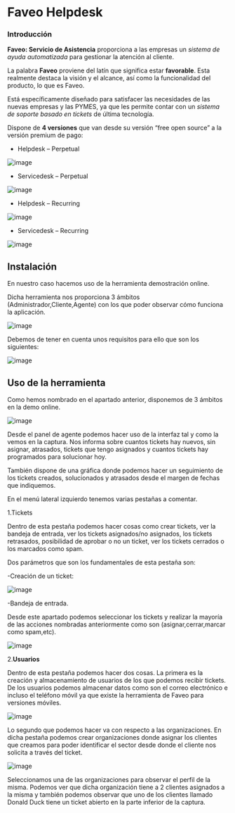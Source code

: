 Faveo Helpdesk
=====================

### Introducción 

**Faveo: Servicio de Asistencia** proporciona a las empresas un *sistema de ayuda
automatizada* para gestionar la atención al cliente.

La palabra **Faveo** proviene del latín que significa estar **favorable**. Esta
realmente destaca la visión y el alcance, así como la funcionalidad del
producto, lo que es Faveo.

Está específicamente diseñado para satisfacer las necesidades de las nuevas
empresas y las PYMES, ya que les permite contar con un *sistema de soporte basado
en tickets* de última tecnología.

Dispone de **4 versiones** que van desde su versión “free open source” a la versión
premium de pago:

-   Helpdesk – Perpetual

![image](https://user-images.githubusercontent.com/104897045/174348640-53044263-12ae-4eea-a9c9-9aafe7ef0d05.png)

-   Servicedesk – Perpetual

![image](https://user-images.githubusercontent.com/104897045/174349020-427f4c32-0cf6-4956-bb91-7ba707d57991.png)

-   Helpdesk – Recurring

![image](https://user-images.githubusercontent.com/104897045/174349127-c54cd597-2c20-4c5e-9528-4776c650e597.png)

-   Servicedesk – Recurring

![image](https://user-images.githubusercontent.com/104897045/174349405-f0cc35e4-fc33-4319-b3c5-11014a364624.png)

## Instalación

En nuestro caso hacemos uso de la herramienta demostración online.

Dicha herramienta nos proporciona 3 ámbitos (Administrador,Cliente,Agente) con los que poder observar cómo funciona la aplicación.

![image](https://user-images.githubusercontent.com/105352990/174350750-0f8dd085-2f41-4015-9454-ce9ebea6f87f.png)

Debemos de tener en cuenta unos requisitos para ello que son los siguientes:

![image](https://user-images.githubusercontent.com/105352990/174351221-05d99c11-6d99-4010-8402-2265199a88fa.png)

## Uso de la herramienta

Como hemos nombrado en el apartado anterior, disponemos de 3 ámbitos en la demo online.

![image](https://user-images.githubusercontent.com/104897045/174352672-d8748c3b-0853-4dbd-8554-5fd2eea3f7ba.png)

Desde el panel de agente podemos hacer uso de la interfaz tal y como la vemos en la captura. Nos informa sobre cuantos tickets hay nuevos, sin asignar, atrasados, tickets que tengo asignados y cuantos tickets hay programados para solucionar hoy.

También dispone de una gráfica donde podemos hacer un seguimiento de los tickets creados, solucionados y atrasados desde el margen de fechas que indiquemos.

En el menú lateral izquierdo tenemos varias pestañas a comentar.

1.Tickets

Dentro de esta pestaña podemos hacer cosas como crear tickets, ver la bandeja de entrada, ver los tickets asignados/no asignados, los tickets retrasados, posibilidad de aprobar o no un ticket, ver los tickets cerrados o los marcados como spam.

Dos parámetros que son los fundamentales de esta pestaña son:

-Creación de un ticket:

![image](https://user-images.githubusercontent.com/105352990/174369689-1e8de972-9bde-4a24-9f3c-87af264102fd.png)

-Bandeja de entrada.

Desde este apartado podemos seleccionar los tickets y realizar la mayoría de las acciones nombradas anteriormente como son (asignar,cerrar,marcar como spam,etc).

![image](https://user-images.githubusercontent.com/105352990/174386517-7953909c-d650-4be5-8b07-412d8e12e594.png)

2.**Usuarios**

Dentro de esta pestaña podemos hacer dos cosas. La primera es la creación y almacenamiento de usuarios de los que podemos recibir tickets. De los usuarios podemos almacenar datos como son el correo electrónico e incluso el teléfono móvil ya que existe la herramienta de Faveo para versiones móviles.

![image](https://user-images.githubusercontent.com/105352990/174387556-5950d6ab-bc5e-420e-9b32-254c3969c6f9.png)

Lo segundo que podemos hacer va con respecto a las organizaciones. En dicha pestaña podemos crear organizaciones donde asignar los clientes que creamos para poder identificar el sector desde donde el cliente nos solicita a través del ticket.

![image](https://user-images.githubusercontent.com/105352990/174387920-1669409f-1c78-4b23-aa88-fc9373e9a1af.png)

Seleccionamos una de las organizaciones para observar el perfil de la misma. Podemos ver que dicha organización tiene a 2 clientes asignados a la misma y también podemos observar que uno de los clientes llamado Donald Duck tiene un ticket abierto en la parte inferior de la captura.


